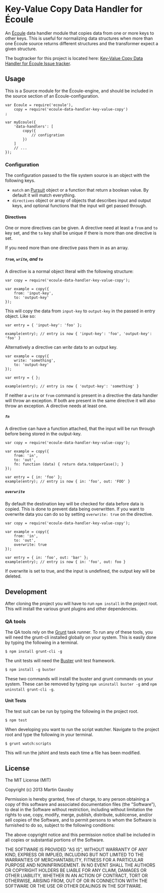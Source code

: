 Key-Value Copy Data Handler for Écoule
======================================

An [Écoule][ecoule-core] data handler module that copies data from one or more keys to other keys. This is useful for normalizing data structures when more than one Écoule source returns different structures and the transformer expect a given structure.

[ecoule-core]: https://github.com/gausby/ecoule

The bugtracker for this project is located here: [Key-Value Copy Data Handler for Écoule Issue tracker][bugtracker].


## Usage
This is a Source module for the Écoule-engine, and should be included in the source section of an Écoule-configuration.

    var Ecoule = require('ecoule'),
        copy = require('ecoule-data-handler-key-value-copy')
    ;

    var myEcoule({
        'data-handlers': [
            copy({
                // configration
            })
        ]
        // ...
    });


### Configuration
The configuration passed to the file system source is an object with the following keys.

  * `match` an [Pursuit][pursuit] object or a function that return a boolean value. By default it will match everything.
  * `directives` object or array of objects that describes input and output keys, and optional functions that the input will get passed through.

[pursuit]: https://github.com/gausby/pursuit

#### Directives
One or more directives can be given. A directive need at least a `from` and `to` key set, and the `to` key shall be unique if there is more than one directive is set.

If you need more than one directive pass them in as an array.


##### `from`, `write`, and `to`

A directive is a normal object literal with the following structure:

    var copy = require('ecoule-data-handler-key-value-copy');

    var example = copy({
        from: 'input-key',
        to: 'output-key'
    });

This will copy the data from `input-key` to `output-key` in the passed in entry object. Like so:

    var entry = { 'input-key': 'foo' };

    example(entry); // entry is now { 'input-key': 'foo', 'output-key': 'foo' }

Alternatively a directive can *write* data to an output key.

    var example = copy({
        write: 'something',
        to: 'output-key'
    });

    var entry = { };

    example(entry); // entry is now { 'output-key': 'something' }

If neither a `write` or `from` command is present in a directive the data handler will throw an exception. If both are present in the same directive it will also throw an exception. A directive needs at least one.


##### `fn`

A directive can have a function attached, that the input will be run through before being stored in the output-key.

    var copy = require('ecoule-data-handler-key-value-copy');

    var example = copy({
        from: 'in',
        to: 'out',
        fn: function (data) { return data.toUpperCase(); }
    });

    var entry = { in: 'foo' };
    example(entry); // entry is now { in: 'foo', out: 'FOO' }


##### `overwrite`

By default the destination key will be checked for data before data is copied. This is done to prevent data being overwritten. If you want to overwrite data you can do so by setting `overwrite: true` on the directive.

    var copy = require('ecoule-data-handler-key-value-copy');

    var example = copy({
        from: 'in',
        to: 'out',
        overwrite: true
    });

    var entry = { in: 'foo', out: 'bar' };
    example(entry); // entry is now { in: 'foo', out: foo }

If overwrite is set to true, and the input is undefined, the output key will be deleted.


## Development
After cloning the project you will have to run `npm install` in the project root. This will install the various grunt plugins and other dependencies.


### QA tools
The QA tools rely on the [Grunt](http://gruntjs.com) task runner. To run any of these tools, you will need the grunt-cli installed globally on your system. This is easily done by typing the following in a terminal.

    $ npm install grunt-cli -g

The unit tests will need the [Buster](http://busterjs.org/) unit test framework.

    $ npm install -g buster

These two commands will install the buster and grunt commands on your system. These can be removed by typing `npm uninstall buster -g` and `npm uninstall grunt-cli -g`.


#### Unit Tests
The test suit can be run by typing the following in the project root.

    $ npm test

When developing you want to run the script watcher. Navigate to the project root and type the following in your terminal.

    $ grunt watch:scripts

This will run the jshint and tests each time a file has been modified.


## License
The MIT License (MIT)

Copyright (c) 2013 Martin Gausby

Permission is hereby granted, free of charge, to any person obtaining a copy of this software and associated documentation files (the "Software"), to deal in the Software without restriction, including without limitation the rights to use, copy, modify, merge, publish, distribute, sublicense, and/or sell copies of the Software, and to permit persons to whom the Software is furnished to do so, subject to the following conditions:

The above copyright notice and this permission notice shall be included in all copies or substantial portions of the Software.

THE SOFTWARE IS PROVIDED "AS IS", WITHOUT WARRANTY OF ANY KIND, EXPRESS OR IMPLIED, INCLUDING BUT NOT LIMITED TO THE WARRANTIES OF MERCHANTABILITY, FITNESS FOR A PARTICULAR PURPOSE AND NONINFRINGEMENT. IN NO EVENT SHALL THE AUTHORS OR COPYRIGHT HOLDERS BE LIABLE FOR ANY CLAIM, DAMAGES OR OTHER LIABILITY, WHETHER IN AN ACTION OF CONTRACT, TORT OR OTHERWISE, ARISING FROM, OUT OF OR IN CONNECTION WITH THE SOFTWARE OR THE USE OR OTHER DEALINGS IN THE SOFTWARE.

[bugtracker]: https://github.com/gausby/ecoule-data-handler-key-value-copy/issues
